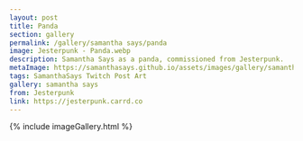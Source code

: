 ```yaml
---
layout: post
title: Panda
section: gallery
permalink: /gallery/samantha says/panda
image: Jesterpunk - Panda.webp
description: Samantha Says as a panda, commissioned from Jesterpunk.
metaImage: https://samanthasays.github.io/assets/images/gallery/samantha says/Jesterpunk - Panda.webp
tags: SamanthaSays Twitch Post Art
gallery: samantha says
from: Jesterpunk
link: https://jesterpunk.carrd.co
---
```

{% include imageGallery.html %}